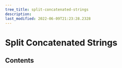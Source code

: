 ```yaml
---
tree_title: split-concatenated-strings
description: 
last_modified: 2022-06-09T21:23:28.2328
---
```


# Split Concatenated Strings

## Contents

